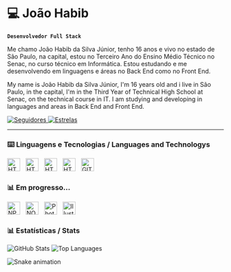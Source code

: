 # 💻 João Habib

**`Desenvolvedor Full Stack`**

Me chamo João Habib da Silva Júnior, tenho 16 anos e vivo no estado de São Paulo, na capital, estou no Terceiro Ano do Ensino Médio Técnico no Senac, no curso técnico em Informática. Estou estudando e me desenvolvendo em linguagens e áreas no Back End como no Front End.

My name is João Habib da Silva Júnior, I'm 16 years old and i live in São Paulo, in the capital, I'm in the Third Year of Technical High School at Senac, on the technical course in IT. I am studying and developing in languages and areas in Back End and Front End.

<p align="left">
    <a href="https://github.com/Joao-Habib-da-Silva?tab=followers">
        <img alt="Seguidores"
            title="Seguidores no Github"
            src="https://img.shields.io/github/followers/Joao-Habib-da-Silva?color=219ebc&labelColor=023047&style=for-the-badge&logo=github&label=Followers&logoColor=white"/>
    </a>
    <a href="https://github.com/Joao-Habib-da-Silva?tab=repositories&sort=stargazers">
        <img alt="Estrelas"
            title="Total de estrelas no Github"
            src="https://img.shields.io/github/stars/Joao-Habib-da-Silva?color=219ebc&style=for-the-badge&labelColor=023047&logo=star&label=Stars"/>
    </a>
</p>

   

   ---

   ### ⌨️ Linguagens e Tecnologias / Languages and Technologys


<img 
    align="left" 
    alt="HTML"
    title="HTML" 
    width="30px" 
    style="padding-right: 10px;" 
    src="https://cdn.jsdelivr.net/gh/devicons/devicon@latest/icons/html5/html5-original.svg" 
/>


  <img
    align="left" 
    alt="HTML"
    title="HTML" 
    width="30px" 
    style="padding-right: 10px;"
src="https://cdn.jsdelivr.net/gh/devicons/devicon@latest/icons/css3/css3-original.svg" />


 <img
    align="left" 
    alt="HTML"
    title="HTML" 
    width="30px" 
    style="padding-right: 10px;"
src="https://cdn.jsdelivr.net/gh/devicons/devicon@latest/icons/javascript/javascript-original.svg" />


 <img 
    align="left" 
    alt="HTML"
    title="HTML" 
    width="30px" 
    style="padding-right: 10px;"
 src="https://cdn.jsdelivr.net/gh/devicons/devicon@latest/icons/python/python-original.svg" />
 

  
  <img
      width="30px"
      align="left"
      alt='GIT'
      title='GIT'
      style="padding-right: 10px;"
      src="https://cdn.jsdelivr.net/gh/devicons/devicon@latest/icons/git/git-original.svg" />
          
   
 

          
<br/>
<br/>

### 📊 Em progresso...
 <img
      width="30px"
      align="left"
      alt='NPM'
      title='NPM'
      style="padding-right: 10px;"
      src="https://cdn.jsdelivr.net/gh/devicons/devicon@latest/icons/npm/npm-original-wordmark.svg" />
      
  <img 
        width="30px"
      align="left"
      alt='NODE'
      title='NODE'
      style="padding-right: 10px;"
      src="https://cdn.jsdelivr.net/gh/devicons/devicon@latest/icons/nodejs/nodejs-original-wordmark.svg" />
      
   <img
        width="30px"
      align="left"
      alt='Photoshop'
      title='Photoshop'
      style="padding-right: 10px;"
       src="https://cdn.jsdelivr.net/gh/devicons/devicon@latest/icons/photoshop/photoshop-original.svg" />
    
  <img
      width="30px"
      align="left"
      alt='Illustrator'
      title='Illustrator'
      style="padding-right: 10px;"
      src="https://cdn.jsdelivr.net/gh/devicons/devicon@latest/icons/illustrator/illustrator-line.svg" />
          
<br/>
          <br/>

### 📊 Estatísticas / Stats


<img src="https://github-readme-stats.vercel.app/api?username=Joao-Habib-da-Silva&show_icons=true&theme=tokyonight&line_height=27" alt="GitHub Stats" />
<img src="https://github-readme-stats.vercel.app/api/top-langs/?username=Joao-Habib-da-Silva&langs_count=8&layout=compact&theme=tokyonight" alt="Top Languages" />

![Snake animation](https://github.com/seu-usuario/seu-usuario/blob/output/github-snake.svg)
